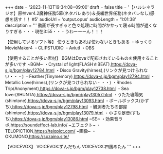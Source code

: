 +++
date = '2023-11-13T19:34:08+09:00'
draft = false
title = '【ハルシネラジオ】原神ver4.2魔神任務5幕(ネタバレあり)＆長編世界任務(ネタバレなし)感想を話す！！ #5'
audioUrl = 'output.opus'
audioLength = '1:01:38'
description = '''
動画が長すぎると色々処理に時間がかかって寝る時間が遅くなりすぎる・・・現在3:55・・・うわーーーん！！！


【使用しているソフト等】
使うときもあれば使わないときもある
・ゆっくりMovieMaker4
・CLIPSTUDIO
・Aviutl
・OBS

【使用することが多い素材】
BGMはDovaで配布されているものを使用することが多いです
~BGM~
・Crystal of light(FLASH☆BEAT),https://dova-s.jp/bgm/play12784.html 
・Disco Gravity(hirnes),(リンクが見つけられない・・・)
・Feather(Tinymemory),https://dova-s.jp/bgm/play12794.html
・Metallic Love(hirnes),(リンクが見つけられない・・・)
・Rhodes Trip(Anonyment),https://dova-s.jp/bgm/play12738.html
・Sea lover(SHUNTA),https://dova-s.jp/bgm/play13057.html
・うたた寝陽気(shimtone),https://dova-s.jp/bgm/play13093.html
・ボールボックス(かずち),https://dova-s.jp/bgm/play12798.html
・観測者たちの部屋(shimtone),https://dova-s.jp/bgm/play13079.html
・小さな足音(すもち),https://dova-s.jp/bgm/play13086.html
~SE~
・効果音ラボ,https://soundeffect-lab.info/
~エフェクト~
・TELOPICTION,https://telopict.com/
~画像~
・OKUMONO,https://sozaino.site/

【VOICEVOX】
VOICEVOX:ずんだもん
VOICEVOX:四国めたん
'''
+++


